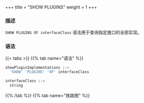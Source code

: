 +++
title = "SHOW PLUGINS"
weight = 1
+++

### 描述

`SHOW PLUGINS OF interfaceClass` 语法用于查询指定接口的全部实现。

### 语法

{{< tabs >}}
{{% tab name="语法" %}}
```sql
showPluginImplementations ::=
  'SHOW' 'PLUGINS' 'OF' interfaceClass

interfaceClass ::=
  string
```
{{% /tab %}}
{{% tab name="铁路图" %}}
<iframe frameborder="0" name="diagram" id="diagram" width="100%" height="100%"></iframe>
{{% /tab %}}
{{< /tabs >}}

### 返回值说明

| 列            | 说明     |
|--------------|--------|
| type         | 类型     |
| type_aliases | 类型别名   |
| description  | 描述     |

### 示例

- 查询 `org.apache.shardingsphere.sharding.spi.ShardingAlgorithm` 接口的所有实现类

```sql
SHOW PLUGINS OF 'org.apache.shardingsphere.sharding.spi.ShardingAlgorithm'
```

```sql
SHOW PLUGINS OF 'org.apache.shardingsphere.sharding.spi.ShardingAlgorithm';
+----------------+--------------+-------------+
| type           | type_aliases | description |
+----------------+--------------+-------------+
| MOD            |              |             |
| HASH_MOD       |              |             |
| VOLUME_RANGE   |              |             |
| BOUNDARY_RANGE |              |             |
| AUTO_INTERVAL  |              |             |
| INTERVAL       |              |             |
| CLASS_BASED    |              |             |
| INLINE         |              |             |
| COMPLEX_INLINE |              |             |
| HINT_INLINE    |              |             |
+----------------+--------------+-------------+
10 rows in set (0.52 sec)
```

### 补充说明

针对一些常用的接口，ShardingSphere 提供了语法糖，可以简化操作，目前已提供的插件查询语法糖如下：

- 查询 `org.apache.shardingsphere.sharding.spi.ShardingAlgorithm` 接口实现：[SHOW SHARDING ALGORITHM PLUGINS](/cn/user-manual/shardingsphere-proxy/distsql/syntax/ral/plugin/show-sharding-algorithm-plugins/)
- 查询 `org.apache.shardingsphere.infra.algorithm.loadbalancer.core.LoadBalanceAlgorithm` 接口实现：[SHOW LOAD BALANCE ALGORITHM PLUGINS](/cn/user-manual/shardingsphere-proxy/distsql/syntax/ral/plugin/show-load-balance-algorithm-plugins/)
- 查询 `org.apache.shardingsphere.encrypt.spi.EncryptAlgorithm` 接口实现：[SHOW ENCRYPT ALGORITHM PLUGINS](/cn/user-manual/shardingsphere-proxy/distsql/syntax/ral/plugin/show-encrypt-algorithm-plugins/)
- 查询 `org.apache.shardingsphere.mask.spi.MaskAlgorithm` 接口实现：[SHOW MASK ALGORITHM PLUGINS](/cn/user-manual/shardingsphere-proxy/distsql/syntax/ral/plugin/show-mask-algorithm-plugins/)
- 查询 `org.apache.shardingsphere.shadow.spi.ShadowAlgorithm` 接口实现：[SHOW SHADOW ALGORITHM PLUGINS](/cn/user-manual/shardingsphere-proxy/distsql/syntax/ral/plugin/show-shadow-algorithm-plugins/)
- 查询 `org.apache.shardingsphere.keygen.core.algorithm.KeyGenerateAlgorithm` 接口实现：[SHOW KEY GENERATE ALGORITHM PLUGINS](/cn/user-manual/shardingsphere-proxy/distsql/syntax/ral/plugin/show-key-generate-algorithm-plugins/)

### 保留字

`SHOW`、`PLUGINS`、`OF`

### 相关链接

- [保留字](/cn/user-manual/shardingsphere-proxy/distsql/syntax/reserved-word/)
